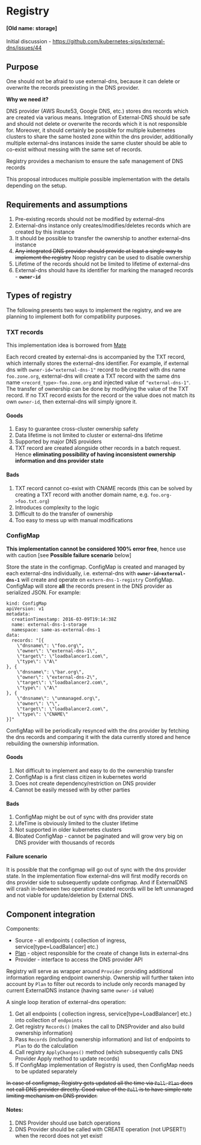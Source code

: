# Registry
#### [Old name: storage]

Initial discussion - https://github.com/kubernetes-sigs/external-dns/issues/44

## Purpose

One should not be afraid to use external-dns, because it can delete or overwrite the records preexisting in the DNS provider.

**Why we need it?**

DNS provider (AWS Route53, Google DNS, etc.) stores dns records which are created via various means. Integration of External-DNS should be safe and should not delete or overwrite the records which it is not responsible for. Moreover, it should certainly be possible for multiple kubernetes clusters to share the same hosted zone within the dns provider, additionally multiple external-dns instances inside the same cluster should be able to co-exist without messing with the same set of records.

Registry provides a mechanism to ensure the safe management of DNS records

This proposal introduces multiple possible implementation with the details depending on the setup.

## Requirements and assumptions

1. Pre-existing records should not be modified by external-dns
2. External-dns instance only creates/modifies/deletes records which are created by this instance
3. It should be possible to transfer the ownership to another external-dns instance
4. ~~Any integrated DNS provider should provide at least a single way to implement the registry~~ Noop registry can be used to disable ownership
5. Lifetime of the records should not be limited to lifetime of external-dns
6. External-dns should have its identifier for marking the managed records - **`owner-id`**

## Types of registry

The following presents two ways to implement the registry, and we are planning to implement both for compatibility purposes.

### TXT records

This implementation idea is borrowed from [Mate](https://github.com/linki/mate/)

Each record created by external-dns is accompanied by the TXT record, which internally stores the external-dns identifier. For example, if external dns with `owner-id="external-dns-1"` record to be created with dns name `foo.zone.org`, external-dns will create a TXT record with the same dns name `<record_type>-foo.zone.org` and injected value of `"external-dns-1"`. The transfer of ownership can be done by modifying the value of the TXT record.  If no TXT record exists for the record or the value does not match its own `owner-id`, then external-dns will simply ignore it.

#### Goods
1. Easy to guarantee cross-cluster ownership safety
2. Data lifetime is not limited to cluster or external-dns lifetime
3. Supported by major DNS providers
4. TXT record are created alongside other records in a batch request. Hence **eliminating possibility of having inconsistent ownership information and dns provider state**

#### Bads
1. TXT record cannot co-exist with CNAME records (this can be solved by creating a TXT record with another domain name, e.g. `foo.org->foo.txt.org`)
2. Introduces complexity to the logic
3. Difficult to do the transfer of ownership
4. Too easy to mess up with manual modifications

### ConfigMap

**This implementation cannot be considered 100% error free**, hence use with caution [see **Possible failure scenario** below]

Store the state in the configmap. ConfigMap is created and managed by each external-dns individually, i.e. external-dns with **`owner-id=external-dns-1`** will create and operate on `extern-dns-1-registry` ConfigMap. ConfigMap will store **all** the records present in the DNS provider as serialized JSON. For example:

```
kind: ConfigMap
apiVersion: v1
metadata:
  creationTimestamp: 2016-03-09T19:14:38Z
  name: external-dns-1-storage
  namespace: same-as-external-dns-1
data:
  records: "[{
	\"dnsname\": \"foo.org\",
	\"owner\": \"external-dns-1\",
	\"target\": \"loadbalancer1.com\",
	\"type\": \"A\"
}, {
	\"dnsname\": \"bar.org\",
	\"owner\": \"external-dns-2\",
	\"target\": \"loadbalancer2.com\",
	\"type\": \"A\"
}, {
	\"dnsname\": \"unmanaged.org\",
	\"owner\": \"\",
	\"target\": \"loadbalancer2.com\",
	\"type\": \"CNAME\"
}]"

```

ConfigMap will be periodically resynced with the dns provider by fetching the dns records and comparing it with the data currently stored and hence rebuilding the ownership information.

#### Goods
1. Not difficult to implement and easy to do the ownership transfer
2. ConfigMap is a first class citizen in kubernetes world
3. Does not create dependency/restriction on DNS provider
4. Cannot be easily messed with by other parties

#### Bads
1. ConfigMap might be out of sync with dns provider state
2. LifeTime is obviously limited to the cluster lifetime
3. Not supported in older kubernetes clusters
4. Bloated ConfigMap - cannot be paginated and will grow very big on DNS provider with thousands of records

#### Failure scenario

It is possible that the configmap will go out of sync with the dns provider state. In the implementation flow external-dns will first modify records on dns provider side to subsequently update configmap. And if ExternalDNS will crash in-between two operation created records will be left unmanaged and not viable for update/deletion by External DNS.

## Component integration

Components:
* Source - all endpoints ( collection of ingress, service[type=LoadBalancer] etc.)
* [Plan](https://github.com/kubernetes-sigs/external-dns/issues/13) - object responsible for the create of change lists in external-dns
* Provider - interface to access the DNS provider API

Registry will serve as wrapper around `Provider` providing additional information regarding endpoint ownership. Ownership will further taken into account by `Plan` to filter out records to include only records managed by current ExternalDNS instance (having same `owner-id` value)

A single loop iteration of external-dns operation:

1. Get all endpoints ( collection ingress, service[type=LoadBalancer] etc.) into collection of `endpoints`
2. Get registry `Records()` (makes the call to DNSProvider and also build ownership information)
3. Pass `Records` (including ownership information) and list of endpoints to `Plan` to do the calculation
4. Call registry `ApplyChanges()` method (which subsequently calls DNS Provider Apply method to update records)
5. If ConfigMap implementation of Registry is used, then ConfigMap needs to be updated separately

~~In case of configmap, Registry gets updated all the time via `Poll`. `Plan` does not call DNS provider directly. Good value of the `Poll` is to have simple rate limiting mechanism on DNS provider.~~

#### Notes:

1. DNS Provider should use batch operations
2. DNS Provider should be called with CREATE operation (not UPSERT!) when the record does not yet exist!

